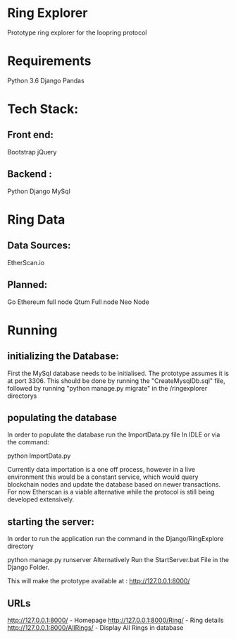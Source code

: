 # Ring Explorer

Prototype ring explorer for the loopring protocol

# Requirements

Python 3.6
Django
Pandas

# Tech Stack:

## Front end:
Bootstrap
jQuery

## Backend :
Python
Django
MySql

# Ring Data

## Data Sources:
EtherScan.io

## Planned:
Go Ethereum full node
Qtum Full node
Neo Node

# Running

## initializing the Database:

First the MySql database needs to be initialised. The prototype assumes it is at port 3306. This should be done by running the "CreateMysqlDb.sql" file, followed by running "python manage.py migrate" in the /ringexplorer directorys

## populating the database

In order to populate the database run the ImportData.py file In IDLE or via the command:

python ImportData.py

Currently data importation is a one off process, however in a live environment this would be a constant service, which would query blockchain nodes and update the database based on newer transactions. For now Etherscan is a viable alternative while the protocol is still being developed extensively.

## starting the server:

In order to run the application run the command in the Django/RingExplore directory

python manage.py runserver Alternatively Run the StartServer.bat File in the Django Folder.

This will make the prototype available at : http://127.0.0.1:8000/

## URLs
http://127.0.0.1:8000/ - Homepage
http://127.0.0.1:8000/Ring/ - Ring details
http://127.0.0.1:8000/AllRings/ - Display All Rings in database

